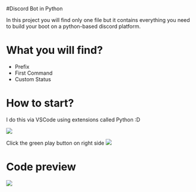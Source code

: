 #Discord Bot in Python

In this project you will find only one file but it contains everything you need to build your boot on a python-based discord platform.

# What you will find?
- Prefix
- First Command
- Custom Status

# How to start?

I do this via VSCode using extensions called Python :D

![](https://i.imgur.com/qUumSSm_d.webp?maxwidth=760&fidelity=grand)

Click the green play button on right side
![](https://i.imgur.com/Djt11Tu_d.webp?maxwidth=760&fidelity=grand)

# Code preview 
![](https://i.imgur.com/OJyQnJm_d.webp?maxwidth=760&fidelity=grand)


